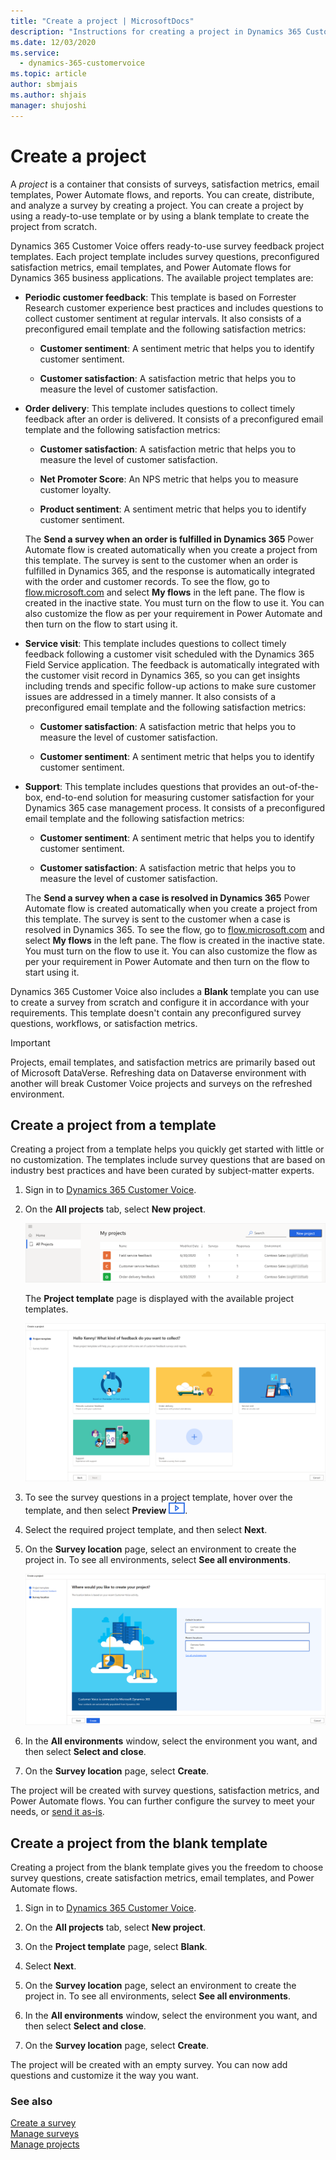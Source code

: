 ```yaml
---
title: "Create a project | MicrosoftDocs"
description: "Instructions for creating a project in Dynamics 365 Customer Voice."
ms.date: 12/03/2020
ms.service: 
  - dynamics-365-customervoice
ms.topic: article
author: sbmjais
ms.author: shjais
manager: shujoshi
---
```


# Create a project

A *project* is a container that consists of surveys, satisfaction metrics, email templates, Power Automate flows, and reports. You can create, distribute, and analyze a survey by creating a project. You can create a project by using a ready-to-use template or by using a blank template to create the project from scratch.

Dynamics 365 Customer Voice offers ready-to-use survey feedback project templates. Each project template includes survey questions, preconfigured satisfaction metrics, email templates, and Power Automate flows for Dynamics 365 business applications. The available project templates are:

- **Periodic customer feedback**: This template is based on Forrester Research customer experience best practices and includes questions to collect customer sentiment at regular intervals. It also consists of a preconfigured email template and the following satisfaction metrics:

    - **Customer sentiment**: A sentiment metric that helps you to identify customer sentiment.

    - **Customer satisfaction**: A satisfaction metric that helps you to measure the level of customer satisfaction.

- **Order delivery**: This template includes questions to collect timely feedback after an order is delivered. It consists of a preconfigured email template and the following satisfaction metrics:

    - **Customer satisfaction**: A satisfaction metric that helps you to measure the level of customer satisfaction.
    
    - **Net Promoter Score**: An NPS metric that helps you to measure customer loyalty.
    
    - **Product sentiment**: A sentiment metric that helps you to identify customer sentiment.

    The **Send a survey when an order is fulfilled in Dynamics 365** Power Automate flow is created automatically when you create a project from this template. The survey is sent to the customer when an order is fulfilled in Dynamics 365, and the response is automatically integrated with the order and customer records. To see the flow, go to [flow.microsoft.com](https://flow.microsoft.com) and select **My flows** in the left pane. The flow is created in the inactive state. You must turn on the flow to use it. You can also customize the flow as per your requirement in Power Automate and then turn on the flow to start using it.

- **Service visit**: This template includes questions to collect timely feedback following a customer visit scheduled with the Dynamics 365 Field Service application. The feedback is automatically integrated with the customer visit record in Dynamics 365, so you can get insights including trends and specific follow-up actions to make sure customer issues are addressed in a timely manner. It also consists of a preconfigured email template and the following satisfaction metrics:

    - **Customer satisfaction**: A satisfaction metric that helps you to measure the level of customer satisfaction.
    
    - **Customer sentiment**: A sentiment metric that helps you to identify customer sentiment.    

- **Support**: This template includes questions that provides an out-of-the-box, end-to-end solution for measuring customer satisfaction for your Dynamics 365 case management process. It consists of a preconfigured email template and the following satisfaction metrics:

    - **Customer sentiment**: A sentiment metric that helps you to identify customer sentiment.
    
    - **Customer satisfaction**: A satisfaction metric that helps you to measure the level of customer satisfaction.

    The **Send a survey when a case is resolved in Dynamics 365** Power Automate flow is created automatically when you create a project from this template. The survey is sent to the customer when a case is resolved in Dynamics 365. To see the flow, go to [flow.microsoft.com](https://flow.microsoft.com) and select **My flows** in the left pane. The flow is created in the inactive state. You must turn on the flow to use it. You can also customize the flow as per your requirement in Power Automate and then turn on the flow to start using it.

Dynamics 365 Customer Voice also includes a **Blank** template you can use to create a survey from scratch and configure it in accordance with your requirements. This template doesn't contain any preconfigured survey questions, workflows, or satisfaction metrics.

> [!IMPORTANT]
> Projects, email templates, and satisfaction metrics are primarily based out of Microsoft DataVerse. Refreshing data on Dataverse environment with another will break Customer Voice projects and surveys on the refreshed environment. 


## Create a project from a template

Creating a project from a template helps you quickly get started with little or no customization. The templates include survey questions that are based on industry best practices and have been curated by subject-matter experts.

1. Sign in to [Dynamics 365 Customer Voice](https://customervoice.microsoft.com/).

2. On the **All projects** tab, select **New project**.

    ![New project button](media/new-project-button.png "New project button") 

     The **Project template** page is displayed with the available project templates.

     ![Available project templates](media/project-templates.png "Available project templates") 

3. To see the survey questions in a project template, hover over the template, and then select **Preview** ![Preview](media/preview-icon.png).

4. Select the required project template, and then select **Next**.

5. On the **Survey location** page, select an environment to create the project in. To see all environments, select **See all environments**.

    ![Select a survey location](media/survey-location.png "Select a survey location")

6. In the **All environments** window, select the environment you want, and then select **Select and close**.

7. On the **Survey location** page, select **Create**.

The project will be created with survey questions, satisfaction metrics, and Power Automate flows. You can further configure the survey to meet your needs, or [send it as-is](send-survey.md).

## Create a project from the blank template

Creating a project from the blank template gives you the freedom to choose survey questions, create satisfaction metrics, email templates, and Power Automate flows.

1. Sign in to [Dynamics 365 Customer Voice](https://customervoice.microsoft.com/).

2. On the **All projects** tab, select **New project**.

3. On the **Project template** page, select **Blank**.

4. Select **Next**.

5. On the **Survey location** page, select an environment to create the project in. To see all environments, select **See all environments**.

6. In the **All environments** window, select the environment you want, and then select **Select and close**.

7. On the **Survey location** page, select **Create**.

The project will be created with an empty survey. You can now add questions and customize it the way you want.

### See also

[Create a survey](create-survey.md)<br>
[Manage surveys](manage-surveys.md)<br>
[Manage projects](manage-projects.md)
